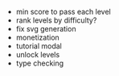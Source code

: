 

- min score to pass each level
- rank levels by difficulty?
- fix svg generation
- monetization
- tutorial modal
- unlock levels
- type checking
